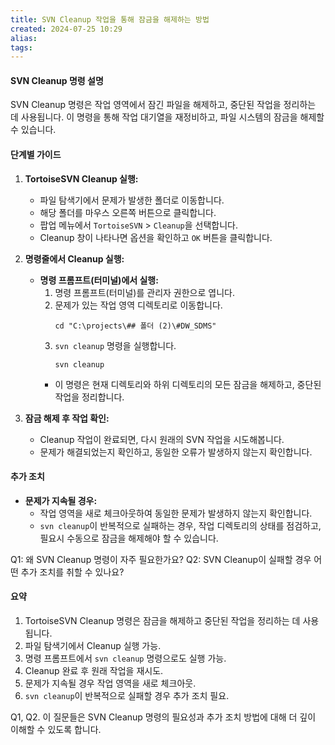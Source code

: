 ```yaml
---
title: SVN Cleanup 작업을 통해 잠금을 해제하는 방법
created: 2024-07-25 10:29
alias:
tags:
---
```

#### SVN Cleanup 명령 설명

SVN Cleanup 명령은 작업 영역에서 잠긴 파일을 해제하고, 중단된 작업을 정리하는 데 사용됩니다. 이 명령을 통해 작업 대기열을 재정비하고, 파일 시스템의 잠금을 해제할 수 있습니다.

#### 단계별 가이드

1. **TortoiseSVN Cleanup 실행:**
   - 파일 탐색기에서 문제가 발생한 폴더로 이동합니다.
   - 해당 폴더를 마우스 오른쪽 버튼으로 클릭합니다.
   - 팝업 메뉴에서 `TortoiseSVN` > `Cleanup`을 선택합니다.
   - Cleanup 창이 나타나면 옵션을 확인하고 `OK` 버튼을 클릭합니다.

2. **명령줄에서 Cleanup 실행:**
   - **명령 프롬프트(터미널)에서 실행:**
     1. 명령 프롬프트(터미널)를 관리자 권한으로 엽니다.
     2. 문제가 있는 작업 영역 디렉토리로 이동합니다.
        ```shell
        cd "C:\projects\## 폴더 (2)\#DW_SDMS"
        ```
     3. `svn cleanup` 명령을 실행합니다.
        ```shell
        svn cleanup
        ```
     - 이 명령은 현재 디렉토리와 하위 디렉토리의 모든 잠금을 해제하고, 중단된 작업을 정리합니다.

3. **잠금 해제 후 작업 확인:**
   - Cleanup 작업이 완료되면, 다시 원래의 SVN 작업을 시도해봅니다.
   - 문제가 해결되었는지 확인하고, 동일한 오류가 발생하지 않는지 확인합니다.

#### 추가 조치

- **문제가 지속될 경우:**
  - 작업 영역을 새로 체크아웃하여 동일한 문제가 발생하지 않는지 확인합니다.
  - `svn cleanup`이 반복적으로 실패하는 경우, 작업 디렉토리의 상태를 점검하고, 필요시 수동으로 잠금을 해제해야 할 수 있습니다.

Q1: 왜 SVN Cleanup 명령이 자주 필요한가요?
Q2: SVN Cleanup이 실패할 경우 어떤 추가 조치를 취할 수 있나요?

#### 요약

1. TortoiseSVN Cleanup 명령은 잠금을 해제하고 중단된 작업을 정리하는 데 사용됩니다.
2. 파일 탐색기에서 Cleanup 실행 가능.
3. 명령 프롬프트에서 `svn cleanup` 명령으로도 실행 가능.
4. Cleanup 완료 후 원래 작업을 재시도.
5. 문제가 지속될 경우 작업 영역을 새로 체크아웃.
6. `svn cleanup`이 반복적으로 실패할 경우 추가 조치 필요.

Q1, Q2. 이 질문들은 SVN Cleanup 명령의 필요성과 추가 조치 방법에 대해 더 깊이 이해할 수 있도록 합니다.


